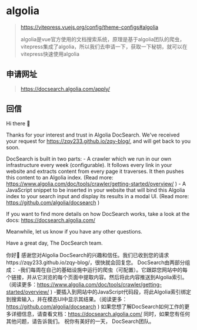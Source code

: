 # algolia

> https://vitepress.vuejs.org/config/theme-configs#algolia
>
> algolia是vue官方使用的文档搜索系统，原理是基于algolia团队的爬虫，vitepress集成了algolia，所以我们去申请一下，获取一下秘钥，就可以在vitepress快速使用algolia

## 申请网址

> https://docsearch.algolia.com/apply/

## 回信

Hi there 👋

Thanks for your interest and trust in Algolia DocSearch. We've received your request for https://zqy233.github.io/zqy-blog/, and will get back to you soon.

DocSearch is built in two parts:
\- A crawler which we run in our own infrastructure every week (configurable). It follows every link in your website and extracts content from every page it traverses. It then pushes this content to an Algolia index. (Read more: https://www.algolia.com/doc/tools/crawler/getting-started/overview/ )
\- A JavaScript snippet to be inserted in your website that will bind this Algolia index to your search input and display its results in a modal UI. (Read more: https://github.com/algolia/docsearch )

If you want to find more details on how DocSearch works, take a look at the docs: https://docsearch.algolia.com/

Meanwhile, let us know if you have any other questions.

Have a great day,
The DocSearch team.

你好👋
感谢您对Algolia DocSearch的兴趣和信任。我们已收到您的请求https://zqy233.github.io/zqy-blog/，很快就会回复您。
DocSearch由两部分组成：
-我们每周在自己的基础设施中运行的爬虫（可配置）。它跟踪您网站中的每个链接，并从它浏览的每个页面中提取内容。然后将此内容推送到Algolia索引。（阅读更多：https://www.algolia.com/doc/tools/crawler/getting-started/overview/ )
-要插入到网站中的JavaScript代码段，将此Algolia索引绑定到搜索输入，并在模态UI中显示其结果。（阅读更多：https://github.com/algolia/docsearch )
如果您想了解DocSearch如何工作的更多详细信息，请查看文档：https://docsearch.algolia.com/
同时，如果您有任何其他问题，请告诉我们。
祝你有美好的一天，
DocSearch团队。